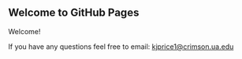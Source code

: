 ## Welcome to GitHub Pages

Welcome!

If you have any questions feel free to email: kjprice1@crimson.ua.edu
